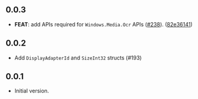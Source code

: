 ## 0.0.3

 - **FEAT**: add APIs required for `Windows.Media.Ocr` APIs ([#238](https://github.com/dart-windows/dartwinrt/issues/238)). ([82e36141](https://github.com/dart-windows/dartwinrt/commit/82e361415f8839ea7b8f9e927f2a21d02e0bab09))

## 0.0.2

- Add `DisplayAdapterId` and `SizeInt32` structs (#193)

## 0.0.1

- Initial version.
